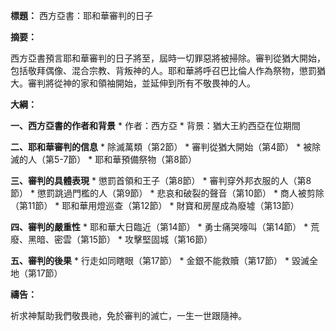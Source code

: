 **標題：** 西方亞書：耶和華審判的日子

**摘要：**

西方亞書預言耶和華審判的日子將至，屆時一切罪惡將被掃除。審判從猶大開始，包括敬拜偶像、混合宗教、背叛神的人。耶和華將呼召巴比倫人作為祭物，懲罰猶大。審判將從神的家和領袖開始，並延伸到所有不敬畏神的人。

**大綱：**

**一、西方亞書的作者和背景**
    * 作者：西方亞
    * 背景：猶大王約西亞在位期間

**二、耶和華審判的信息**
    * 除滅萬類（第2節）
    * 審判從猶大開始（第4節）
    * 被除滅的人（第5-7節）
    * 耶和華預備祭物（第8節）

**三、審判的具體表現**
    * 懲罰首領和王子（第8節）
    * 審判穿外邦衣服的人（第8節）
    * 懲罰跳過門檻的人（第9節）
    * 悲哀和破裂的聲音（第10節）
    * 商人被剪除（第11節）
    * 耶和華用燈巡查（第12節）
    * 財寶和房屋成為廢墟（第13節）

**四、審判的嚴重性**
    * 耶和華大日臨近（第14節）
    * 勇士痛哭嚎叫（第14節）
    * 荒廢、黑暗、密雲（第15節）
    * 攻擊堅固城（第16節）

**五、審判的後果**
    * 行走如同瞎眼（第17節）
    * 金銀不能救贖（第17節）
    * 毀滅全地（第17節）

**禱告：**

祈求神幫助我們敬畏祂，免於審判的滅亡，一生一世跟隨神。